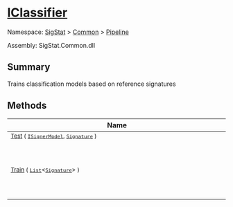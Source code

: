 # [IClassifier](./IClassifier.md)

Namespace: [SigStat]() > [Common](./../README.md) > [Pipeline](./README.md)

Assembly: SigStat.Common.dll

## Summary
Trains classification models based on reference signatures

## Methods

| Name | Summary | 
| --- | --- | 
| <div style="width:490px"><sub>[Test](./Methods/IClassifier-100663477.md) ( [`ISignerModel`](./ISignerModel.md), [`Signature`](./../Signature.md) )</sub></div>| <sub></sub></div>| <br>
| <div style="width:490px"><sub>[Train](./Methods/IClassifier-100663476.md) ( [`List`](https://docs.microsoft.com/en-us/dotnet/api/System.Collections.Generic.List-1)\<[`Signature`](./../Signature.md)> )</sub></div>| <sub>Trains a model based on the signatures and returns the trained model</sub></div>| <br>


